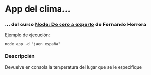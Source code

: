 # App del clima...
### ... del curso [Node: De cero a experto](https://www.udemy.com/share/1013OABUodc1dTRnw=/) de Fernando Herrera


Ejemplo de ejecución:

```
node app -d "jaen españa"
```

### Descripción

Devuelve en consola la temperatura del lugar que se le especifique
